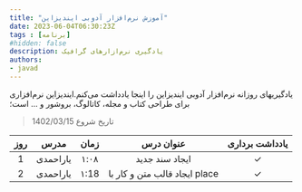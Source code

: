 ```yaml
---
title: "آموزش نرم‌افزار آدوبی ایندیزاین"
date: 2023-06-04T06:30:23Z
tags : [برنامه]
#hidden: false
description: یادگیری نرم‌ازارهای گرافیک 
authors:
- javad
---
```



یادگیریهای روزانه نرم‌افزار آدوبی ایندیزاین را اینجا یادداشت می‌کنم.ایندیزاین نرم‌افزاری برای طراحی کتاب و مجله، کاتالوگ، بروشور و ... است؛ 

> تاریخ شروع  1402/03/15  

| روز | مدرس | زمان | عنوان درس  | یادداشت برداری |
| :----: |  :----: |  :----: | :----: |  :----: | 
| 1 | یاراحمدی   | ١:٠٨ | ایجاد سند جدید  | ✓ |
| 2 | یاراحمدی   | ١:18 | ایجاد قالب متن و کار با place  | ✓ |

